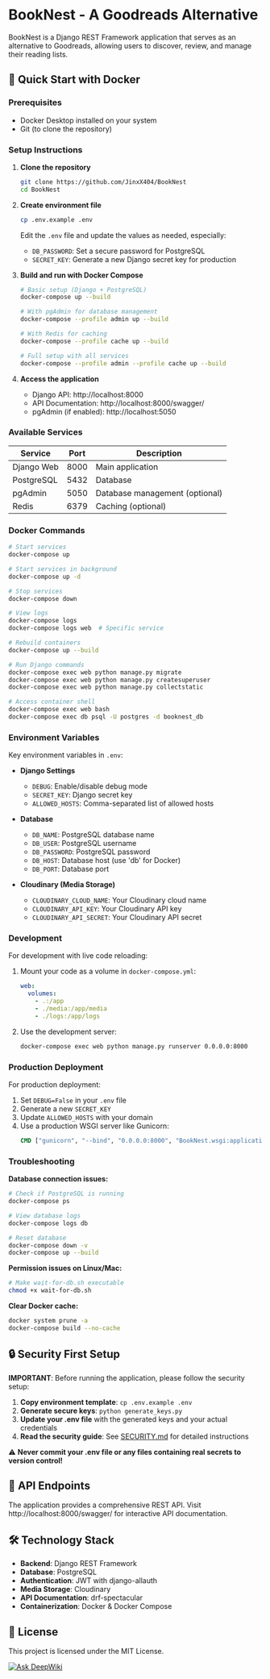 # BookNest - A Goodreads Alternative

BookNest is a Django REST Framework application that serves as an alternative to Goodreads, allowing users to discover, review, and manage their reading lists.

## 🚀 Quick Start with Docker

### Prerequisites
- Docker Desktop installed on your system
- Git (to clone the repository)

### Setup Instructions

1. **Clone the repository**
   ```bash
   git clone https://github.com/JinxX404/BookNest
   cd BookNest
   ```

2. **Create environment file**
   ```bash
   cp .env.example .env
   ```
   Edit the `.env` file and update the values as needed, especially:
   - `DB_PASSWORD`: Set a secure password for PostgreSQL
   - `SECRET_KEY`: Generate a new Django secret key for production

3. **Build and run with Docker Compose**
   ```bash
   # Basic setup (Django + PostgreSQL)
   docker-compose up --build
   
   # With pgAdmin for database management
   docker-compose --profile admin up --build
   
   # With Redis for caching
   docker-compose --profile cache up --build
   
   # Full setup with all services
   docker-compose --profile admin --profile cache up --build
   ```

4. **Access the application**
   - Django API: http://localhost:8000
   - API Documentation: http://localhost:8000/swagger/
   - pgAdmin (if enabled): http://localhost:5050


### Available Services

| Service | Port | Description |
|---------|------|-------------|
| Django Web | 8000 | Main application |
| PostgreSQL | 5432 | Database |
| pgAdmin | 5050 | Database management (optional) |
| Redis | 6379 | Caching (optional) |

### Docker Commands

```bash
# Start services
docker-compose up

# Start services in background
docker-compose up -d

# Stop services
docker-compose down

# View logs
docker-compose logs
docker-compose logs web  # Specific service

# Rebuild containers
docker-compose up --build

# Run Django commands
docker-compose exec web python manage.py migrate
docker-compose exec web python manage.py createsuperuser
docker-compose exec web python manage.py collectstatic

# Access container shell
docker-compose exec web bash
docker-compose exec db psql -U postgres -d booknest_db
```

### Environment Variables

Key environment variables in `.env`:

- **Django Settings**
  - `DEBUG`: Enable/disable debug mode
  - `SECRET_KEY`: Django secret key
  - `ALLOWED_HOSTS`: Comma-separated list of allowed hosts

- **Database**
  - `DB_NAME`: PostgreSQL database name
  - `DB_USER`: PostgreSQL username
  - `DB_PASSWORD`: PostgreSQL password
  - `DB_HOST`: Database host (use 'db' for Docker)
  - `DB_PORT`: Database port

- **Cloudinary (Media Storage)**
  - `CLOUDINARY_CLOUD_NAME`: Your Cloudinary cloud name
  - `CLOUDINARY_API_KEY`: Your Cloudinary API key
  - `CLOUDINARY_API_SECRET`: Your Cloudinary API secret

### Development

For development with live code reloading:

1. Mount your code as a volume in `docker-compose.yml`:
   ```yaml
   web:
     volumes:
       - .:/app
       - ./media:/app/media
       - ./logs:/app/logs
   ```

2. Use the development server:
   ```bash
   docker-compose exec web python manage.py runserver 0.0.0.0:8000
   ```

### Production Deployment

For production deployment:

1. Set `DEBUG=False` in your `.env` file
2. Generate a new `SECRET_KEY`
3. Update `ALLOWED_HOSTS` with your domain
4. Use a production WSGI server like Gunicorn:
   ```dockerfile
   CMD ["gunicorn", "--bind", "0.0.0.0:8000", "BookNest.wsgi:application"]
   ```

### Troubleshooting

**Database connection issues:**
```bash
# Check if PostgreSQL is running
docker-compose ps

# View database logs
docker-compose logs db

# Reset database
docker-compose down -v
docker-compose up --build
```

**Permission issues on Linux/Mac:**
```bash
# Make wait-for-db.sh executable
chmod +x wait-for-db.sh
```

**Clear Docker cache:**
```bash
docker system prune -a
docker-compose build --no-cache
```

## 🔒 Security First Setup

**IMPORTANT**: Before running the application, please follow the security setup:

1. **Copy environment template**: `cp .env.example .env`
2. **Generate secure keys**: `python generate_keys.py`
3. **Update your .env file** with the generated keys and your actual credentials
4. **Read the security guide**: See [SECURITY.md](SECURITY.md) for detailed instructions

⚠️ **Never commit your .env file or any files containing real secrets to version control!**

## 📱 API Endpoints

The application provides a comprehensive REST API. Visit http://localhost:8000/swagger/ for interactive API documentation.

## 🛠 Technology Stack

- **Backend**: Django REST Framework
- **Database**: PostgreSQL
- **Authentication**: JWT with django-allauth
- **Media Storage**: Cloudinary
- **API Documentation**: drf-spectacular
- **Containerization**: Docker & Docker Compose

## 📄 License

This project is licensed under the MIT License.

[![Ask DeepWiki](https://deepwiki.com/badge.svg)](https://deepwiki.com/JinxX404/BookNest)

